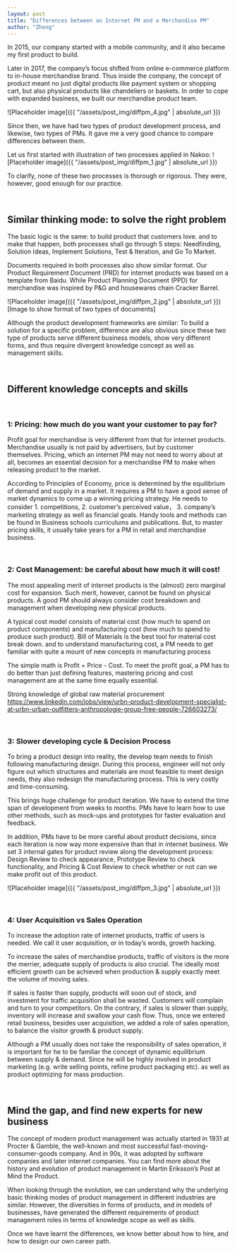 ```yaml
---
layout: post
title: "Differences between an Internet PM and a Merchandise PM"
author: "Zheng"
---
```


In 2015, our company started with a mobile community, and it also became my first product to build. 

Later in 2017, the company’s focus shifted from online e-commerce platform to in-house merchandise brand. Thus inside the company, the concept of product meant no just digital products like payment system or shopping cart, but also physical products like chandeliers or baskets. In order to cope with expanded business, we built our merchandise product team.

![Placeholder image]({{ "/assets/post_img/diffpm_4.jpg" | absolute_url }})

Since then, we have had two types of product development process, and likewise, two types of PMs. It gave me a very good chance to compare differences between them.

Let us first started with illustration of two processes applied in Nakoo:
![Placeholder image]({{ "/assets/post_img/diffpm_1.jpg" | absolute_url }})


To clarify, none of these two processes is thorough or rigorous. They were, however, good enough for our practice.

<br>

## Similar thinking mode: to solve the right problem

The basic logic is the same: to build product that customers love. and to make that happen, both processes shall go through 5 steps: Needfinding, Solution Ideas, Implement Solutions, Test & Iteration, and Go To Market.
 
Documents required in both processes also show similar format. Our Product Requirement Document (PRD) for internet products was based on a template from Baidu. While Product Planning Document (PPD) for merchandise was inspired by P&G and housewares chain Cracker Barrel.

![Placeholder image]({{ "/assets/post_img/diffpm_2.jpg" | absolute_url }})
[Image to show format of two types of documents]

Although the product development frameworks are similar: To build a solution for a specific problem, difference are also obvious since these two type of products serve different business models, show very different forms, and thus require divergent knowledge concept as well as management skills.

<br>

## Different knowledge concepts and skills

<br>

### 1: Pricing: how much do you want your customer to pay for?

Profit goal for merchandise is very different from that for internet products. Merchandise usually is not paid by advertisers, but by customer themselves. Pricing, which an internet PM may not need to worry about at all, becomes an essential decision for a merchandise PM to make when releasing product to the market.

According to Principles of Economy, price is determined by the equilibrium of demand and supply in a market. It requires a PM to have a good sense of market dynamics to come up a winning pricing strategy. He needs to consider 1. competitions, 2. customer’s perceived value， 3. company’s marketing strategy as well as financial goals. Handy tools and methods can be found in Business schools curriculums and publications. But, to master pricing skills, it usually take years for a PM in retail and merchandise business.


<br>

### 2: Cost Management: be careful about how much it will cost!

The most appealing merit of internet products is the (almost) zero marginal cost for expansion. Such merit, however, cannot be found on physical products. A good PM should always consider cost breakdown and management when developing new physical products.

A typical cost model consists of material cost (how much to spend on product components) and manufacturing cost (how much to spend to produce such product). Bill of Materials is the best tool for material cost break down. and to understand manufacturing cost, a PM needs to get familiar with quite a mount of new concepts in manufacturing process

The simple math is Profit = Price - Cost. To meet the profit goal, a PM has to do better than just defining features, mastering pricing and cost management are at the same time equally essential.

Strong knowledge of global raw material procurement
https://www.linkedin.com/jobs/view/urbn-product-development-specialist-at-urbn-urban-outfitters-anthropologie-group-free-people-726603273/

<br>

### 3: Slower developing cycle & Decision Process

To bring a product design into reality, the develop team needs to finish following manufacturing design. During this process, engineer will not only figure out which structures and materials are most feasible to meet design needs, they also redesign the manufacturing process. This is very costly and time-consuming.

This brings huge challenge for product iteration. We have to extend the time span of development from weeks to months. PMs have to learn how to use other methods, such as mock-ups and prototypes for faster evaluation and feedback. 

In addition, PMs have to be more careful about product decisions, since each iteration is now way more expensive than that in internet business. We set 3 internal gates for product review along the development process: Design Review to check appearance, Prototype Review to check functionality, and Pricing & Cost Review to check whether or not can we make profit out of this product. 

![Placeholder image]({{ "/assets/post_img/diffpm_3.jpg" | absolute_url }})


<br>

### 4: User Acquisition vs Sales Operation

To increase the adoption rate of internet products, traffic of users is needed. We call it user acquisition, or in today’s words, growth hacking.

To increase the sales of merchandise products, traffic of visitors is the more the merrier, adequate supply of products is also crucial. The ideally most efficient growth can be achieved when production & supply exactly meet the volume of moving sales. 

If sales is faster than supply, products will soon out of stock, and investment for traffic acquisition shall be wasted. Customers will complain and turn to your competitors. On the contrary, if sales is slower than supply, inventory will increase and swallow your cash flow. Thus, once we entered retail business, besides user acquisition, we added a role of sales operation, to balance the visitor growth & product supply.

Although a PM usually does not take the responsibility of sales operation, it is important for he to be familiar the concept of dynamic equilibrium between supply & demand. Since he will be highly involved in product marketing (e.g. write selling points, refine product packaging etc). as well as product optimizing for mass production.


<br>

## Mind the gap, and find new experts for new business

The concept of modern product management was actually started in 1931 at Procter & Gamble, the well-known and most successful fast-moving-consumer-goods company.  And in 90s, it was adopted by software companies and later internet companies. You can find more about the history and evolution of product management in Martin Eriksson’s Post at Mind the Product.

When looking through the evolution, we can understand why the underlying basic thinking modes of product management in different industries are similar. However, the diversities in forms of products, and in models of businesses, have generated the different requirements of product management roles in terms of knowledge scope as well as skills.

Once we have learnt the differences, we know better about how to hire, and how to design our own career path.